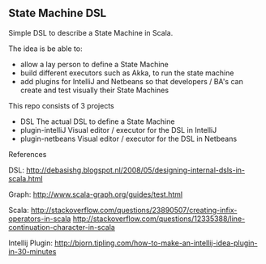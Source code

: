 ## State Machine DSL

Simple DSL to describe a State Machine in Scala.

The idea is be able to:

- allow a lay person to define a State Machine
- build different executors such as Akka, to run the state machine
- add plugins for IntelliJ and Netbeans so that developers / BA's can create and test visually their State Machines

This repo consists of 3 projects

- DSL  The actual DSL to define a State Machine
- plugin-intelliJ  Visual editor / executor for the DSL in IntelliJ
- plugin-netbeans  Visual editor / executor for the DSL in Netbeans

References

DSL: 
  http://debasishg.blogspot.nl/2008/05/designing-internal-dsls-in-scala.html

Graph: 
  http://www.scala-graph.org/guides/test.html

Scala:
  http://stackoverflow.com/questions/23890507/creating-infix-operators-in-scala
  http://stackoverflow.com/questions/12335388/line-continuation-character-in-scala

Intellij Plugin:
  http://bjorn.tipling.com/how-to-make-an-intellij-idea-plugin-in-30-minutes


